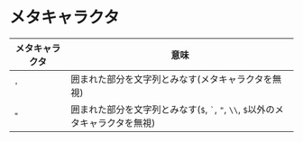 # メタキャラクタ

| メタキャラクタ | 意味                                                                             |
|----------------|----------------------------------------------------------------------------------|
| `'`            | 囲まれた部分を文字列とみなす(メタキャラクタを無視)                               |
| `"`            | 囲まれた部分を文字列とみなす(`$`, `` ` ``, `"`, `\\`, `$`以外のメタキャラクタを無視) |
